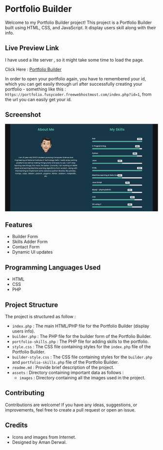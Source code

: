 # Portfolio Builder
Welcome to my Portfolio Builder project! This project is a Portfolio Builder built using HTML, CSS, and JavaScript. It display users skill along with their info.

## Live Preview Link

I have used a lite server , so it might take some time to load the page.

Click Here : [Portfolio Builder](https://portfolio.fusycoder.freewebhostmost.com)

In order to open your portfolio again, you have to remembered your id, which you can get easily through url after successfully creating your portfolio - something like this : `https://portfolio.fusycoder.freewebhostmost.com/index.php?id=1`, from the url you can easily get your id.

## Screenshot
![Portfolio Screenshot](assets/images/screenshot.png)

## Features

- Builder Form
- Skills Adder Form
- Contact Form
- Dynamic UI updates

## Programming Languages Used

- HTML
- CSS
- PHP

## Project Structure

The project is structured as follow : 
- `index.php` : The main HTML/PHP file for the Portfolio Builder (display users info).
- `builder.php` : The PHP file for the builder form of the Portfolio Builder.
- `portfolio-skills.php` : The PHP file for adding skills to the portfolio.
- `style.css` : The CSS file containing styles for the `index.php` file of the Portfolio Builder.
- `builder-style.css` : The CSS file containing styles for the `builder.php` and `portfolio-skills.php` file of the Portfolio Builder.
- `readme.md` : Provide brief description of the project.
- `assets` : Directory containing important data as follows :
  - `images` : Directory containing all the images used in the project.

## Contributing

Contributions are welcome! If you have any ideas, suggestions, or improvements, feel free to create a pull request or open an issue.

## Credits

- Icons and images from Internet.
- Designed by Aman Derwal.
